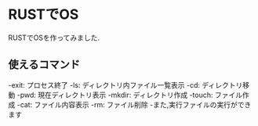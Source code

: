 # RUSTでOS
RUSTでOSを作ってみました.

## 使えるコマンド
-exit: プロセス終了
-ls: ディレクトリ内ファイル一覧表示
-cd: ディレクトリ移動
-pwd: 現在ディレクトリ表示
-mkdir: ディレクトリ作成
-touch: ファイル作成
-cat: ファイル内容表示
-rm: ファイル削除
-また,実行ファイルの実行ができます

